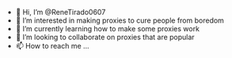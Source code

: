 - 👋 Hi, I’m @ReneTirado0607
- 👀 I’m interested in making proxies to cure people from boredom
- 🌱 I’m currently learning how to make some proxies work
- 💞️ I’m looking to collaborate on proxies that are popular 
- 📫 How to reach me ...

<!---
ReneTirado0607/ReneTirado0607 is a ✨ special ✨ repository because its `README.md` (this file) appears on your GitHub profile.
You can click the Preview link to take a look at your changes.
--->

